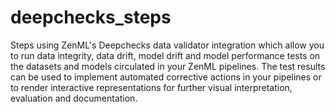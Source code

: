 # deepchecks_steps
Steps using ZenML's Deepchecks data validator integration which allow you to run data integrity, data drift, model drift and model performance tests on the datasets and models circulated in your ZenML pipelines. The test results can be used to implement automated corrective actions in your pipelines or to render interactive representations for further visual interpretation, evaluation and documentation.
